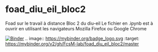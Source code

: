 # foad_diu_eil_bloc2
Foad sur le travail à distance Bloc 2 du diu-eil
Le fichier en .ipynb est à ouvrir en utilisant les navigateurs Mozilla Firefox ou Google Chrome

[![Binder](https://mybinder.org/badge_logo.svg)](https://mybinder.org/v2/gh/FcsM-lab/foad_diu_eil_bloc2/master)
.. image:: https://mybinder.org/badge_logo.svg
 :target: https://mybinder.org/v2/gh/FcsM-lab/foad_diu_eil_bloc2/master

